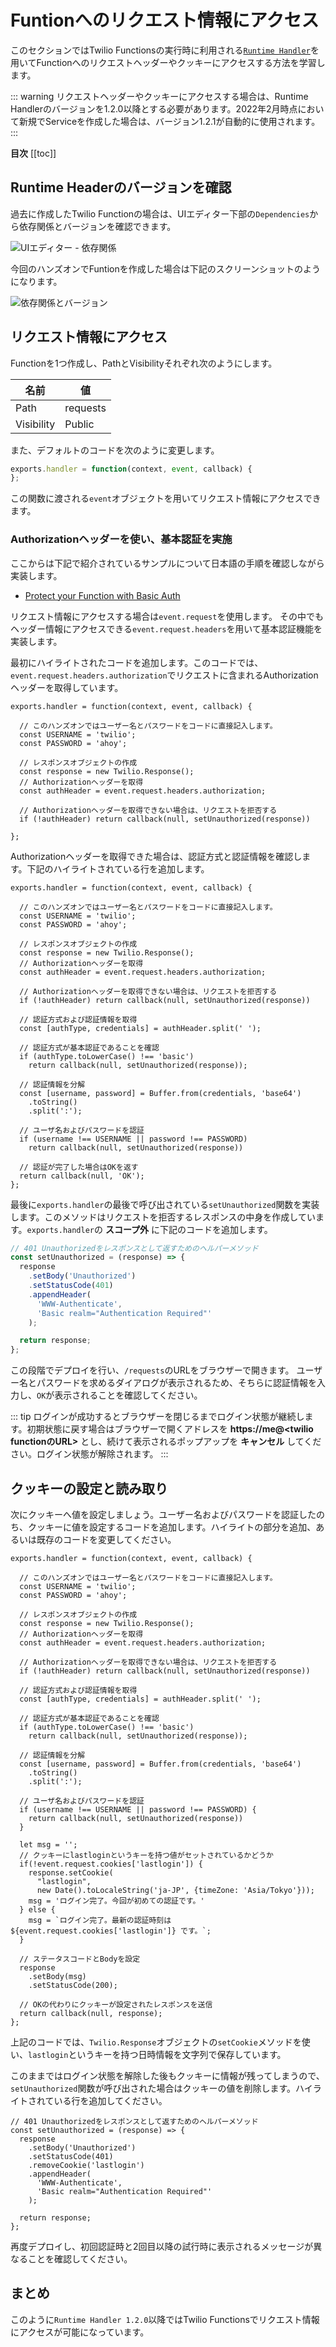# Funtionへのリクエスト情報にアクセス

このセクションではTwilio Functionsの実行時に利用される[`Runtime Handler`](https://www.twilio.com/docs/runtime/handler)を用いてFunctionへのリクエストヘッダーやクッキーにアクセスする方法を学習します。

::: warning
リクエストヘッダーやクッキーにアクセスする場合は、Runtime Handlerのバージョンを1.2.0以降とする必要があります。2022年2月時点において新規でServiceを作成した場合は、バージョン1.2.1が自動的に使用されます。
:::

__目次__
[[toc]]

## Runtime Headerのバージョンを確認

過去に作成したTwilio Functionの場合は、UIエディター下部の`Dependencies`から依存関係とバージョンを確認できます。

![UIエディター - 依存関係](./images/functions-dependencies.png)

今回のハンズオンでFuntionを作成した場合は下記のスクリーンショットのようになります。

![依存関係とバージョン](./images/functions-runtime-handler-version.png)

## リクエスト情報にアクセス

Functionを1つ作成し、PathとVisibilityそれぞれ次のようにします。

|名前|値|
|---|---|
| Path| requests|
| Visibility| Public|

また、デフォルトのコードを次のように変更します。

```js
exports.handler = function(context, event, callback) {
};
```

この関数に渡される`event`オブジェクトを用いてリクエスト情報にアクセスできます。

### Authorizationヘッダーを使い、基本認証を実施

ここからは下記で紹介されているサンプルについて日本語の手順を確認しながら実装します。

- [Protect your Function with Basic Auth](https://www.twilio.com/docs/runtime/quickstart/basic-auth)

リクエスト情報にアクセスする場合は`event.request`を使用します。
その中でもヘッダー情報にアクセスできる`event.request.headers`を用いて基本認証機能を実装します。

最初にハイライトされたコードを追加します。このコードでは、`event.request.headers.authorization`でリクエストに含まれるAuthorizationヘッダーを取得しています。

```js{2-14}
exports.handler = function(context, event, callback) {

  // このハンズオンではユーザー名とパスワードをコードに直接記入します。
  const USERNAME = 'twilio';
  const PASSWORD = 'ahoy';

  // レスポンスオブジェクトの作成
  const response = new Twilio.Response();
  // Authorizationヘッダーを取得
  const authHeader = event.request.headers.authorization;

  // Authorizationヘッダーを取得できない場合は、リクエストを拒否する
  if (!authHeader) return callback(null, setUnauthorized(response))

};
```

Authorizationヘッダーを取得できた場合は、認証方式と認証情報を確認します。下記のハイライトされている行を追加します。

```js{15-32}
exports.handler = function(context, event, callback) {

  // このハンズオンではユーザー名とパスワードをコードに直接記入します。
  const USERNAME = 'twilio';
  const PASSWORD = 'ahoy';

  // レスポンスオブジェクトの作成
  const response = new Twilio.Response();
  // Authorizationヘッダーを取得
  const authHeader = event.request.headers.authorization;

  // Authorizationヘッダーを取得できない場合は、リクエストを拒否する
  if (!authHeader) return callback(null, setUnauthorized(response))

  // 認証方式および認証情報を取得
  const [authType, credentials] = authHeader.split(' ');

  // 認証方式が基本認証であることを確認
  if (authType.toLowerCase() !== 'basic')
    return callback(null, setUnauthorized(response));

  // 認証情報を分解
  const [username, password] = Buffer.from(credentials, 'base64')
    .toString()
    .split(':');

  // ユーザ名およびパスワードを認証
  if (username !== USERNAME || password !== PASSWORD)
    return callback(null, setUnauthorized(response))

  // 認証が完了した場合はOKを返す
  return callback(null, 'OK');
};
```

最後に`exports.handler`の最後で呼び出されている`setUnauthorized`関数を実装します。このメソッドはリクエストを拒否するレスポンスの中身を作成しています。`exports.handler`の __スコープ外__ に下記のコードを追加します。

```js
// 401 Unauthorizedをレスポンスとして返すためのヘルパーメソッド
const setUnauthorized = (response) => {
  response
    .setBody('Unauthorized')
    .setStatusCode(401)
    .appendHeader(
      'WWW-Authenticate',
      'Basic realm="Authentication Required"'
    );

  return response;
};
```

この段階でデプロイを行い、`/requests`のURLをブラウザーで開きます。
ユーザー名とパスワードを求めるダイアログが表示されるため、そちらに認証情報を入力し、`OK`が表示されることを確認してください。

::: tip
ログインが成功するとブラウザーを閉じるまでログイン状態が継続します。初期状態に戻す場合はブラウザーで開くアドレスを __https://me@<twilio functionのURL>__ とし、続けて表示されるポップアップを __キャンセル__ してください。ログイン状態が解除されます。
:::

## クッキーの設定と読み取り

次にクッキーへ値を設定しましょう。ユーザー名およびパスワードを認証したのち、クッキーに値を設定するコードを追加します。ハイライトの部分を追加、あるいは既存のコードを変更してください。

```js{32-49}
exports.handler = function(context, event, callback) {

  // このハンズオンではユーザー名とパスワードをコードに直接記入します。
  const USERNAME = 'twilio';
  const PASSWORD = 'ahoy';

  // レスポンスオブジェクトの作成
  const response = new Twilio.Response();
  // Authorizationヘッダーを取得
  const authHeader = event.request.headers.authorization;

  // Authorizationヘッダーを取得できない場合は、リクエストを拒否する
  if (!authHeader) return callback(null, setUnauthorized(response))

  // 認証方式および認証情報を取得
  const [authType, credentials] = authHeader.split(' ');

  // 認証方式が基本認証であることを確認
  if (authType.toLowerCase() !== 'basic')
    return callback(null, setUnauthorized(response));

  // 認証情報を分解
  const [username, password] = Buffer.from(credentials, 'base64')
    .toString()
    .split(':');

  // ユーザ名およびパスワードを認証
  if (username !== USERNAME || password !== PASSWORD) {
    return callback(null, setUnauthorized(response))
  }

  let msg = '';
  // クッキーにlastloginというキーを持つ値がセットされているかどうか
  if(!event.request.cookies['lastlogin']) {
    response.setCookie(
      "lastlogin", 
      new Date().toLocaleString('ja-JP', {timeZone: 'Asia/Tokyo'}));
    msg = 'ログイン完了。今回が初めての認証です。'
  } else {
    msg = `ログイン完了。最新の認証時刻は ${event.request.cookies['lastlogin']} です。`;
  }

  // ステータスコードとBodyを設定
  response
    .setBody(msg) 
    .setStatusCode(200);
  
  // OKの代わりにクッキーが設定されたレスポンスを送信
  return callback(null, response);
};
```

上記のコードでは、`Twilio.Response`オブジェクトの`setCookie`メソッドを使い、`lastlogin`というキーを持つ日時情報を文字列で保存しています。

このままではログイン状態を解除した後もクッキーに情報が残ってしまうので、`setUnauthorized`関数が呼び出された場合はクッキーの値を削除します。ハイライトされている行を追加してください。

```js{6}
// 401 Unauthorizedをレスポンスとして返すためのヘルパーメソッド
const setUnauthorized = (response) => {
  response
    .setBody('Unauthorized')
    .setStatusCode(401)
    .removeCookie('lastlogin')
    .appendHeader(
      'WWW-Authenticate',
      'Basic realm="Authentication Required"'
    );

  return response;
};
```

再度デプロイし、初回認証時と2回目以降の試行時に表示されるメッセージが異なることを確認してください。

## まとめ

このように`Runtime Handler 1.2.0`以降ではTwilio Functionsでリクエスト情報にアクセスが可能になっています。